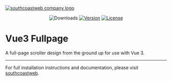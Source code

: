 <a href="https://southcoastweb.co.uk" target="_blank" alt="Link to southcoastweb's website">
    <picture>
      <source media="(prefers-color-scheme: dark)" srcset="https://southcoastweb.co.uk/app/logo-dark.svg">
      <source media="(prefers-color-scheme: light)" srcset="https://southcoastweb.co.uk/app/logo.svg">
      <img alt="southcoastweb company logo" src="https://southcoastweb.co.uk/app/logo.svg">
    </picture>
</a>

<p align="center">
  <img src="https://img.shields.io/npm/dm/vue3-fullpage.svg" alt="Downloads"></a>
  <a href="https://www.npmjs.com/package/vue3-fullpage"><img src="https://img.shields.io/npm/v/vue3-fullpage.svg" alt="Version"></a>
  <a href="https://github.com/craigrileyuk/vue3-fullpage/blob/main/LICENSE"><img src="https://img.shields.io/npm/l/vue3-fullpage.svg" alt="License"></a>
</p>

# Vue3 Fullpage

A full-page scroller design from the ground up for use with Vue 3.

---

For full installation instructions and documentation, please visit [southcoastweb](https://southcoastweb.co.uk/open-source-software/vue3-fullpage/).
